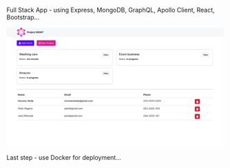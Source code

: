 Full Stack App - using Express, MongoDB, GraphQL, Apollo Client, React, Bootstrap...

<img src="./asset/preview.png"></img>

Last step - use Docker for deployment...